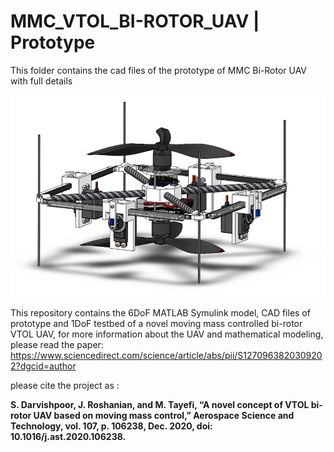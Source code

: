 # MMC_VTOL_BI-ROTOR_UAV | Prototype
This folder contains the cad files of the prototype of MMC Bi-Rotor UAV with full details

![alt text](https://github.com/shahind/Moving-Mass-Controlled-VTOL-Bi-Rotor-UAV/raw/main/Prototype/overal.png)

This repository contains the 6DoF MATLAB Symulink model, CAD files of prototype and 1DoF testbed of a novel moving mass controlled bi-rotor VTOL UAV,
for more information about the UAV and mathematical modeling, please read the paper:
https://www.sciencedirect.com/science/article/abs/pii/S1270963820309202?dgcid=author

please cite the project as :

**S. Darvishpoor, J. Roshanian, and M. Tayefi, “A novel concept of VTOL bi-rotor UAV based on moving mass control,” Aerospace Science and Technology, vol. 107, p. 106238, Dec. 2020, doi: 10.1016/j.ast.2020.106238.**

